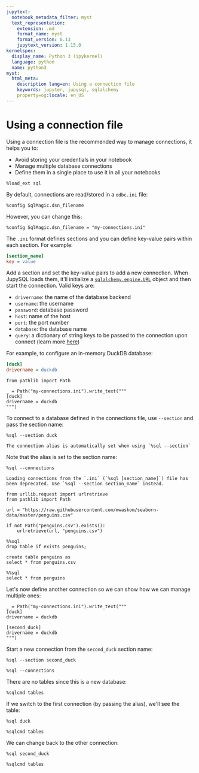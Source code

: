 ```yaml
---
jupytext:
  notebook_metadata_filter: myst
  text_representation:
    extension: .md
    format_name: myst
    format_version: 0.13
    jupytext_version: 1.15.0
kernelspec:
  display_name: Python 3 (ipykernel)
  language: python
  name: python3
myst:
  html_meta:
    description lang=en: Using a connection file
    keywords: jupyter, jupysql, sqlalchemy
    property=og:locale: en_US
---
```


# Using a connection file

Using a connection file is the recommended way to manage connections, it helps you to:

- Avoid storing your credentials in your notebook
- Manage multiple database connections
- Define them in a single place to use it in all your notebooks

```{code-cell} ipython3
%load_ext sql
```

By default, connections are read/stored in a `odbc.ini` file:

```{code-cell} ipython3
%config SqlMagic.dsn_filename
```

However, you can change this:

```{code-cell} ipython3
%config SqlMagic.dsn_filename = "my-connections.ini"
```

The `.ini` format defines sections and you can define key-value pairs within each section. For example:

```ini
[section_name]
key = value
```

Add a section and set the key-value pairs to add a new connection. When JupySQL loads them, it'll initialize a [`sqlalchemy.engine.URL`](https://docs.sqlalchemy.org/en/20/core/engines.html#sqlalchemy.engine.URL.create) object and then start the connection. Valid keys are:

- `drivername`: the name of the database backend
- `username`: the username
- `password`: database password
- `host`: name of the host
- `port`: the port number
- `database`: the database name
- `query`: a dictionary of string keys to be passed to the connection upon connect (learn more [here](https://docs.sqlalchemy.org/en/20/core/engines.html#sqlalchemy.engine.URL.create))

For example, to configure an in-memory DuckDB database:

```ini
[duck]
drivername = duckdb
```

```{code-cell} ipython3
from pathlib import Path

_ = Path("my-connections.ini").write_text("""
[duck]
drivername = duckdb
""")
```

To connect to a database defined in the connections file, use `--section` and pass the section name:

```{code-cell} ipython3
%sql --section duck
```

```{versionchanged} 0.10.0
The connection alias is automatically set when using `%sql --section`
```

Note that the alias is set to the section name:

```{code-cell} ipython3
%sql --connections
```

```{versionchanged} 0.10.0
Loading connections from the `.ini` (`%sql [section_name]`) file has been deprecated. Use `%sql --section section_name` instead.
```

```{code-cell} ipython3
from urllib.request import urlretrieve
from pathlib import Path

url = "https://raw.githubusercontent.com/mwaskom/seaborn-data/master/penguins.csv"

if not Path("penguins.csv").exists():
    urlretrieve(url, "penguins.csv")
```

```{code-cell} ipython3
%%sql
drop table if exists penguins;

create table penguins as
select * from penguins.csv
```

```{code-cell} ipython3
%%sql
select * from penguins
```

Let's now define another connection so we can show how we can manage multiple ones:

```{code-cell} ipython3
_ = Path("my-connections.ini").write_text("""
[duck]
drivername = duckdb

[second_duck]
drivername = duckdb
""")
```

Start a new connection from the `second_duck` section name:

```{code-cell} ipython3
%sql --section second_duck
```

```{code-cell} ipython3
%sql --connections
```

There are no tables since this is a new database:

```{code-cell} ipython3
%sqlcmd tables
```

If we switch to the first connection (by passing the alias), we'll see the table:

```{code-cell} ipython3
%sql duck
```

```{code-cell} ipython3
%sqlcmd tables
```

We can change back to the other connection:

```{code-cell} ipython3
%sql second_duck
```

```{code-cell} ipython3
%sqlcmd tables
```
